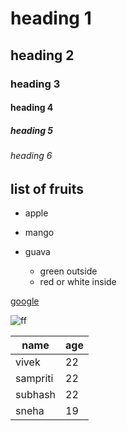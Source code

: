 # heading 1
## heading 2
### heading 3
#### heading 4
##### heading 5
###### heading 6

## list of fruits
  * apple
  * mango
  * guava
    
    * green outside
    * red or white inside

[google](https://google.com)

![ff](https://)

name|age
--|--
vivek|22
sampriti|22
subhash|22
sneha|19
